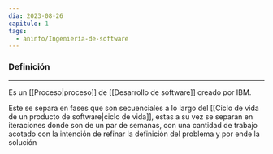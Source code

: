 ```yaml
---
dia: 2023-08-26
capitulo: 1
tags:
  - aninfo/Ingeniería-de-software
---
```

### Definición
---
Es un [[Proceso|proceso]] de [[Desarrollo de software]] creado por IBM. 

Este se separa en fases que son secuenciales a lo largo del [[Ciclo de vida de un producto de software|ciclo de vida]], estas a su vez se separan en iteraciones donde son de un par de semanas, con una cantidad de trabajo acotado con la intención de refinar la definición del problema y por ende la solución
